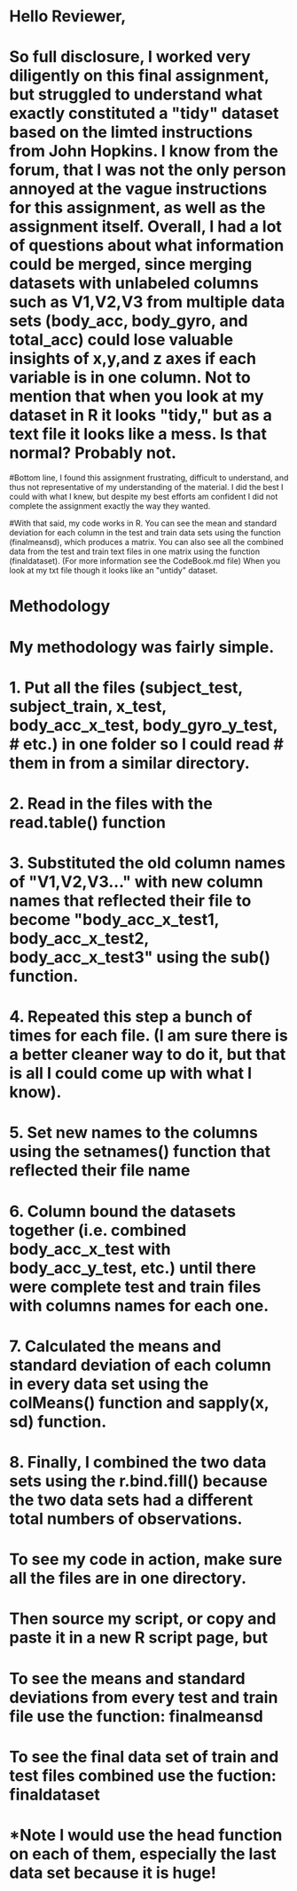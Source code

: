 # Hello Reviewer, 
# So full disclosure, I worked very diligently on this final assignment, but struggled to understand what exactly constituted a "tidy" dataset based on the limted instructions from John Hopkins.  I know from the forum, that I was not the only person annoyed at the vague instructions for this assignment, as well as the assignment itself.  Overall, I had a lot of questions about what information could be merged, since merging datasets with unlabeled columns such as V1,V2,V3 from multiple data sets (body_acc, body_gyro, and total_acc) could lose valuable insights of x,y,and z axes if each variable is in one column.  Not to mention that when you look at my dataset in R it looks "tidy," but as a text file it looks like a mess. Is that normal? Probably not.

#Bottom line, I found this assignment frustrating, difficult to understand, and thus not representative of my understanding of the material.  I did the best I could with what I knew, but despite my best efforts am confident I did not complete the assignment exactly the way they wanted.  

#With that said, my code works in R. You can see the mean and standard deviation for each column in the test and train data sets using the function (finalmeansd), which produces a matrix. You can also see all the combined data from the test and train text files in one matrix using the function (finaldataset). (For more information see the CodeBook.md file) When you look at my txt file though it looks like an "untidy" dataset.  

# Methodology
# My methodology was fairly simple.  
# 1. Put all the files (subject_test, subject_train, x_test, body_acc_x_test, body_gyro_y_test, # etc.) in one folder so I could read #      them in from a similar directory.
# 2. Read in the files with the read.table() function
# 3. Substituted the old column names of "V1,V2,V3..." with new column names that reflected their file to become "body_acc_x_test1, body_acc_x_test2, body_acc_x_test3" using the sub() function.  
# 4. Repeated this step a bunch of times for each file. (I am sure there is a better cleaner way to do it, but that is all I could come up with what I know).
# 5. Set new names to the columns using the setnames() function that reflected their file name 
# 6. Column bound the datasets together (i.e. combined body_acc_x_test with body_acc_y_test, etc.) until there were complete test and train files with columns names for each one.
# 7. Calculated the means and standard deviation of each column in every data set using the colMeans() function and sapply(x, sd) function.
# 8. Finally, I combined the two data sets using the r.bind.fill() because the two data sets had a different total numbers of observations.

# To see my code in action, make sure all the files are in one directory.
# Then source my script, or copy and paste it in a new R script page, but 
# To see the means and standard deviations from every test and train file use the function: finalmeansd 
# To see the final data set of train and test files combined use the fuction: finaldataset
# *Note I would use the head function on each of them, especially the last data set because it is huge!


